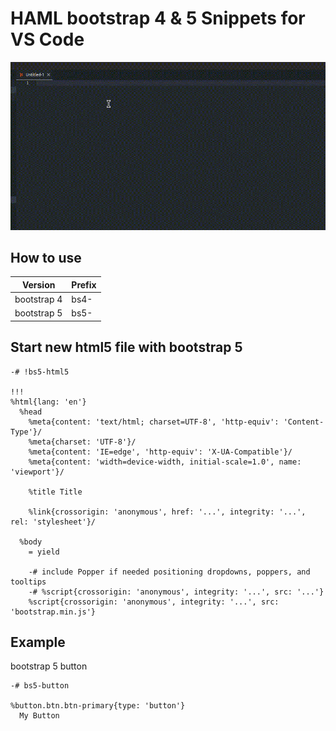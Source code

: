 # HAML bootstrap 4 & 5 Snippets for VS Code

![preview](https://github.com/Wilfison/vscode-haml-boostrap-snippets/raw/HEAD/images/preview.gif)

## How to use

| Version     | Prefix |
| ----------- | ------ |
| bootstrap 4 | bs4-   |
| bootstrap 5 | bs5-   |

## Start new html5 file with bootstrap 5

```haml
-# !bs5-html5

!!!
%html{lang: 'en'}
  %head
    %meta{content: 'text/html; charset=UTF-8', 'http-equiv': 'Content-Type'}/
    %meta{charset: 'UTF-8'}/
    %meta{content: 'IE=edge', 'http-equiv': 'X-UA-Compatible'}/
    %meta{content: 'width=device-width, initial-scale=1.0', name: 'viewport'}/

    %title Title

    %link{crossorigin: 'anonymous', href: '...', integrity: '...', rel: 'stylesheet'}/

  %body
    = yield

    -# include Popper if needed positioning dropdowns, poppers, and tooltips
    -# %script{crossorigin: 'anonymous', integrity: '...', src: '...'}
    %script{crossorigin: 'anonymous', integrity: '...', src: 'bootstrap.min.js'}
```

## Example

bootstrap 5 button

```haml
-# bs5-button

%button.btn.btn-primary{type: 'button'}
  My Button
```
